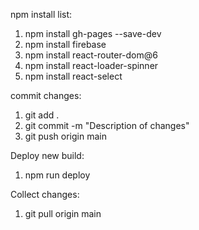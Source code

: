 npm install list:
1. npm install gh-pages --save-dev
2. npm install firebase
3. npm install react-router-dom@6
4. npm install react-loader-spinner
5. npm install react-select

commit changes:
1. git add .
2. git commit -m "Description of changes"
3. git push origin main

Deploy new build:
1. npm run deploy

Collect changes:
1. git pull origin main